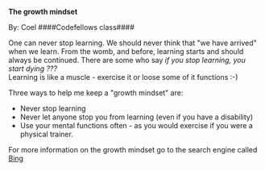 
**The growth mindset**

By: Coel
####Codefellows class####

One can never stop learning.  We should never think that "we have arrived" when we learn.
From the womb, and before, learning starts and should always be continued.  There are some 
who say *if you stop learning, you start dying ???*  
Learning is like a muscle - exercise it or loose some of it functions  :-)

Three ways to help me keep a "growth mindset" are:
- Never stop learning
- Never let anyone stop you from learning (even if you have a disability)
- Use your mental functions often - as you would exercise if you were a physical trainer.


For more information on the growth mindset go to the search engine called [Bing](http://www.bing.com)  
